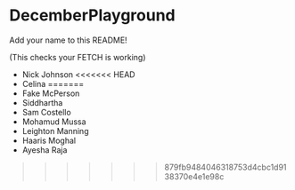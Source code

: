 # DecemberPlayground

Add your name to this README!

(This checks your FETCH is working)

- Nick Johnson
<<<<<<< HEAD
- Celina
=======
- Fake McPerson
- Siddhartha
- Sam Costello
- Mohamud Mussa
- Leighton Manning
- Haaris Moghal
- Ayesha Raja
>>>>>>> 879fb9484046318753d4cbc1d9138370e4e1e98c
